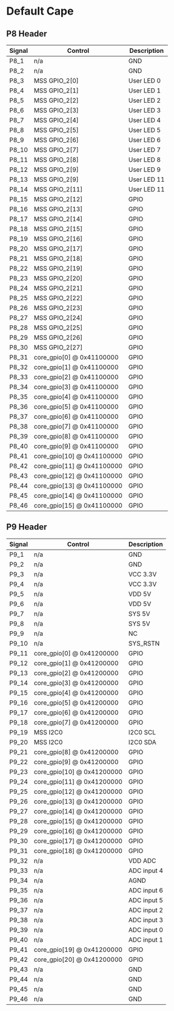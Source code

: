 #  Default Cape

## P8 Header

| Signal | Control                    | Description |
|--------|----------------------------|-------------|
| P8_1   | n/a                        | GND         |
| P8_2   | n/a                        | GND         |
| P8_3   | MSS GPIO_2[0]              | User LED 0  |
| P8_4   | MSS GPIO_2[1]              | User LED 1  |
| P8_5   | MSS GPIO_2[2]              | User LED 2  |
| P8_6   | MSS GPIO_2[3]              | User LED 3  |
| P8_7   | MSS GPIO_2[4]              | User LED 4  |
| P8_8   | MSS GPIO_2[5]              | User LED 5  |
| P8_9   | MSS GPIO_2[6]              | User LED 6  |
| P8_10  | MSS GPIO_2[7]              | User LED 7  |
| P8_11  | MSS GPIO_2[8]              | User LED 8  |
| P8_12  | MSS GPIO_2[9]              | User LED 9  |
| P8_13  | MSS GPIO_2[9]              | User LED 11 |
| P8_14  | MSS GPIO_2[11]             | User LED 11 |
| P8_15  | MSS GPIO_2[12]             | GPIO        |
| P8_16  | MSS GPIO_2[13]             | GPIO        |
| P8_17  | MSS GPIO_2[14]             | GPIO        |
| P8_18  | MSS GPIO_2[15]             | GPIO        |
| P8_19  | MSS GPIO_2[16]             | GPIO        |
| P8_20  | MSS GPIO_2[17]             | GPIO        |
| P8_21  | MSS GPIO_2[18]             | GPIO        |
| P8_22  | MSS GPIO_2[19]             | GPIO        |
| P8_23  | MSS GPIO_2[20]             | GPIO        |
| P8_24  | MSS GPIO_2[21]             | GPIO        |
| P8_25  | MSS GPIO_2[22]             | GPIO        |
| P8_26  | MSS GPIO_2[23]             | GPIO        |
| P8_27  | MSS GPIO_2[24]             | GPIO        |
| P8_28  | MSS GPIO_2[25]             | GPIO        |
| P8_29  | MSS GPIO_2[26]             | GPIO        |
| P8_30  | MSS GPIO_2[27]             | GPIO        |
| P8_31  | core_gpio[0] @ 0x41100000  | GPIO        |
| P8_32  | core_gpio[1] @ 0x41100000  | GPIO        |
| P8_33  | core_gpio[2] @ 0x41100000  | GPIO        |
| P8_34  | core_gpio[3] @ 0x41100000  | GPIO        |
| P8_35  | core_gpio[4] @ 0x41100000  | GPIO        |
| P8_36  | core_gpio[5] @ 0x41100000  | GPIO        |
| P8_37  | core_gpio[6] @ 0x41100000  | GPIO        |
| P8_38  | core_gpio[7] @ 0x41100000  | GPIO        |
| P8_39  | core_gpio[8] @ 0x41100000  | GPIO        |
| P8_40  | core_gpio[9] @ 0x41100000  | GPIO        |
| P8_41  | core_gpio[10] @ 0x41100000 | GPIO        |
| P8_42  | core_gpio[11] @ 0x41100000 | GPIO        |
| P8_43  | core_gpio[12] @ 0x41100000 | GPIO        |
| P8_44  | core_gpio[13] @ 0x41100000 | GPIO        |
| P8_45  | core_gpio[14] @ 0x41100000 | GPIO        |
| P8_46  | core_gpio[15] @ 0x41100000 | GPIO        |

## P9 Header

| Signal | Control                    | Description |
|--------|----------------------------|-------------|
| P9_1   | n/a                        | GND         |
| P9_2   | n/a                        | GND         |
| P9_3   | n/a                        | VCC 3.3V    |
| P9_4   | n/a                        | VCC 3.3V    |
| P9_5   | n/a                        | VDD 5V      |
| P9_6   | n/a                        | VDD 5V      |
| P9_7   | n/a                        | SYS 5V      |
| P9_8   | n/a                        | SYS 5V      |
| P9_9   | n/a                        | NC          |
| P9_10  | n/a                        | SYS_RSTN    |
| P9_11  | core_gpio[0] @ 0x41200000  | GPIO        |
| P9_12  | core_gpio[1] @ 0x41200000  | GPIO        |
| P9_13  | core_gpio[2] @ 0x41200000  | GPIO        |
| P9_14  | core_gpio[3] @ 0x41200000  | GPIO        |
| P9_15  | core_gpio[4] @ 0x41200000  | GPIO        |
| P9_16  | core_gpio[5] @ 0x41200000  | GPIO        |
| P9_17  | core_gpio[6] @ 0x41200000  | GPIO        |
| P9_18  | core_gpio[7] @ 0x41200000  | GPIO        |
| P9_19  | MSS I2C0                   | I2C0 SCL    |
| P9_20  | MSS I2C0                   | I2C0 SDA    |
| P9_21  | core_gpio[8] @ 0x41200000  | GPIO        |
| P9_22  | core_gpio[9] @ 0x41200000  | GPIO        |
| P9_23  | core_gpio[10] @ 0x41200000 | GPIO        |
| P9_24  | core_gpio[11] @ 0x41200000 | GPIO        |
| P9_25  | core_gpio[12] @ 0x41200000 | GPIO        |
| P9_26  | core_gpio[13] @ 0x41200000 | GPIO        |
| P9_27  | core_gpio[14] @ 0x41200000 | GPIO        |
| P9_28  | core_gpio[15] @ 0x41200000 | GPIO        |
| P9_29  | core_gpio[16] @ 0x41200000 | GPIO        |
| P9_30  | core_gpio[17] @ 0x41200000 | GPIO        |
| P9_31  | core_gpio[18] @ 0x41200000 | GPIO        |
| P9_32  | n/a                        | VDD ADC     |
| P9_33  | n/a                        | ADC input 4 |
| P9_34  | n/a                        | AGND        |
| P9_35  | n/a                        | ADC input 6 |
| P9_36  | n/a                        | ADC input 5 |
| P9_37  | n/a                        | ADC input 2 |
| P9_38  | n/a                        | ADC input 3 |
| P9_39  | n/a                        | ADC input 0 |
| P9_40  | n/a                        | ADC input 1 |
| P9_41  | core_gpio[19] @ 0x41200000 | GPIO        |
| P9_42  | core_gpio[20] @ 0x41200000 | GPIO        |
| P9_43  | n/a                        | GND         |
| P9_44  | n/a                        | GND         |
| P9_45  | n/a                        | GND         |
| P9_46  | n/a                        | GND         |
